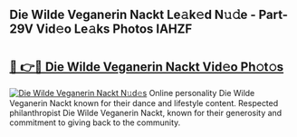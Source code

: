 ## Die Wilde Veganerin Nackt Le𝚊k𝚎d N𝚞𝚍e - Part-29V Vid𝚎o Le𝚊ks Photos IAHZF

# <h2><a href="http://fb9t2i8.evod.top/?m=Die+Wilde+Veganerin+Nackt">🔗 👉🔴 Die Wilde Veganerin Nackt Vid𝚎o Ph𝚘t𝚘s</a></h2>

[![Die Wilde Veganerin Nackt N𝚞d𝚎s](https://i.imgur.com/8V9OHl7.gif)](http://fb9t2i8.evod.top/?m=Die+Wilde+Veganerin+Nackt)
Online personality Die Wilde Veganerin Nackt known for their dance and lifestyle content. Respected philanthropist Die Wilde Veganerin Nackt, known for their generosity and commitment to giving back to the community. 

